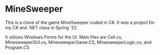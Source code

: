 # MineSweeper
This is a clone of the game MineSweeper coded in C#. It was a project for my C# and .NET class in Spring '22.

It utilizes Windows Forms for the UI. Main files are Cell.cs, MinesweeperGUI.cs, MinesweeperGame.CS, MinesweeperLogic.cs, and Program.CS
